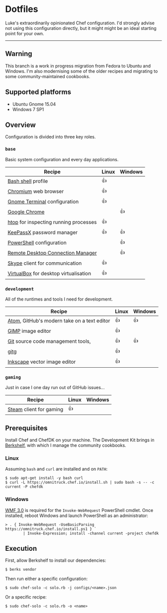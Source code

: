 # Dotfiles

Luke's extraordinarily opinionated Chef configuration. I'd strongly advise not
using this configuration directly, but it might might be an ideal starting point
for your own.

* * *

## Warning

This branch is a work in progress migration from Fedora to Ubuntu and Windows.
I'm also modernising some of the older recipes and migrating to some
community-maintained cookbooks.

## Supported platforms

* Ubuntu Gnome 15.04
* Windows 7 SP1

## Overview

Configuration is divided into three key roles.

### ```base```

Basic system configuration and every day applications.

| Recipe | Linux | Windows |
| --- | --- | --- |
| [Bash shell](https://www.gnu.org/software/bash/) profile | :thumbsup: | |
| [Chromium](https://www.chromium.org/) web browser | :thumbsup: | |
| [Gnome Terminal](https://wiki.gnome.org/Apps/Terminal) configuration | :thumbsup: | |
| [Google Chrome](https://www.google.com/chrome/) | | :thumbsup: |
| [htop](http://hisham.hm/htop/) for inspecting running processes | :thumbsup: | |
| [KeePassX](http://keepassx.info/) password manager | :thumbsup: | :thumbsup: |
| [PowerShell](https://msdn.microsoft.com/en-us/powershell/) configuration | | :thumbsup: |
| [Remote Desktop Connection Manager](https://www.microsoft.com/en-gb/download/details.aspx?id=44989) | | :thumbsup: |
| [Skype](http://skype.com/) client for communication | :thumbsup: | |
| [VirtualBox](http://virtualbox.org/) for desktop virtualisation | :thumbsup: | |

### ```development```

All of the runtimes and tools I need for development.

| Recipe | Linux | Windows |
| --- | --- | --- |
| [Atom](http://atom.io/), GitHub's modern take on a text editor | :thumbsup: | :thumbsup: |
| [GIMP](https://www.gimp.org/) image editor | :thumbsup: | |
| [Git](https://git-scm.com/) source code management tools, | :thumbsup: | :thumbsup: |
| [gitg](https://wiki.gnome.org/action/show/Apps/Gitg) | :thumbsup: | |
| [Inkscape](https://inkscape.org/) vector image editor | :thumbsup: | |

### ```gaming```

Just in case I one day run out of GitHub issues...

| Recipe | Linux | Windows |
| --- | --- | --- |
| [Steam](http://store.steampowered.com/) client for gaming | :thumbsup: | |

## Prerequisites

Install Chef and ChefDK on your machine. The Development Kit brings in
[Berkshelf](http://berkshelf.com/), with which I manage the community cookbooks.

### Linux

Assuming ```bash``` and ```curl``` are installed and on ```PATH```:

    $ sudo apt-get install -y bash curl
    $ curl -L https://omnitruck.chef.io/install.sh | sudo bash -s -- -c current -P chefdk

### Windows

[WMF 3.0](https://www.microsoft.com/en-gb/download/details.aspx?id=34595) is
required for the ```Invoke-WebRequest``` PowerShell cmdlet. Once installed,
reboot Windows and launch PowerShell as an administrator:

    > . { Invoke-WebRequest -UseBasicParsing https://omnitruck.chef.io/install.ps1 } `
            | Invoke-Expression; install -channel current -project chefdk

## Execution

First, allow Berkshelf to install our dependencies:

    $ berks vendor

Then run either a specific configuration:

    $ sudo chef-solo -c solo.rb -j configs/<name>.json

Or a specific recipe:

    $ sudo chef-solo -c solo.rb -o <name>
